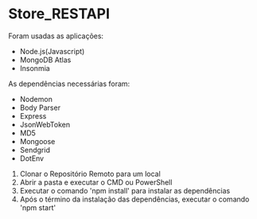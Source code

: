 # Store_RESTAPI

Foram usadas as aplicações:
<ul>
 <li>Node.js(Javascript)</li>
 <li>MongoDB Atlas</li>
 <li>Insonmia</li>
</ul>

As dependências necessárias foram:
 <ul>
 <li>Nodemon</li>
 <li>Body Parser</li>
 <li>Express</li>
 <li>JsonWebToken</li>
 <li>MD5</li>
 <li>Mongoose</li>
 <li>Sendgrid</li>
 <li>DotEnv</li>
</ul>

<ol>
 <li> Clonar o Repositório Remoto para um local</li>
 <li>Abrir a pasta e executar o CMD ou PowerShell</li>
 <li>Executar o comando 'npm install' para instalar as dependências</li>
 <li>Após o término da instalação das dependências, executar o comando 'npm start'</li>
<ol>
